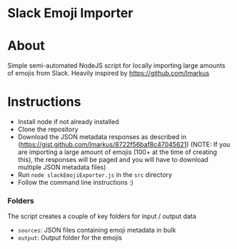 # Slack Emoji Importer

# About

Simple semi-automated NodeJS script for locally importing large amounts of emojis from Slack. 
Heavily inspired by https://github.com/lmarkus
# Instructions

- Install node if not already installed
- Clone the repository
- Download the JSON metadata responses as described in (https://gist.github.com/lmarkus/8722f56baf8c47045621) (NOTE: If you are importing a large amount of emojis (100+ at the time of creating this), the responses will be paged and you will have to download multiple JSON metadata files)
- Run `node slackEmojiExporter.js` in the `src` directory
- Follow the command line instructions :)

### Folders

The script creates a couple of key folders for input / output data

- `sources`: JSON files containing emoji metadata in bulk
- `output`: Output folder for the emojis
